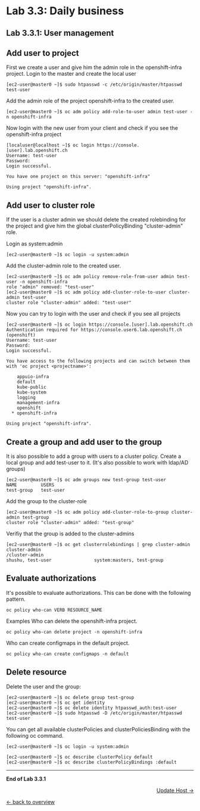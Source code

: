 Lab 3.3: Daily business
============

Lab 3.3.1: User management
-------------
## Add user to project
First we create a user and give him the admin role in the openshift-infra project.
Login to the master and create the local user
```
[ec2-user@master0 ~]$ sudo htpasswd -c /etc/origin/master/htpasswd test-user
```

Add the admin role of the project openshift-infra to the created user.
```
[ec2-user@master0 ~]$ oc adm policy add-role-to-user admin test-user -n openshift-infra
```

Now login with the new user from your client and check if you see the openshift-infra project
```
[localuser@localhost ~]$ oc login https://console.[user].lab.openshift.ch
Username: test-user
Password:
Login successful.

You have one project on this server: "openshift-infra"

Using project "openshift-infra".
```

## Add user to cluster role
If the user is a cluster admin we should delete the created rolebinding for the project and give him the global clusterPolicyBinding "cluster-admin" role.

Login as system:admin
```
[ec2-user@master0 ~]$ oc login -u system:admin
```

Add the cluster-admin role to the created user.
```
[ec2-user@master0 ~]$ oc adm policy remove-role-from-user admin test-user -n openshift-infra
role "admin" removed: "test-user"
[ec2-user@master0 ~]$ oc adm policy add-cluster-role-to-user cluster-admin test-user
cluster role "cluster-admin" added: "test-user"
```
Now you can try to login with the user and check if you see all projects
```
[ec2-user@master0 ~]$ oc login https://console.[user].lab.openshift.ch
Authentication required for https://console.user6.lab.openshift.ch (openshift)
Username: test-user
Password:
Login successful.

You have access to the following projects and can switch between them with 'oc project <projectname>':

    appuio-infra
    default
    kube-public
    kube-system
    logging
    management-infra
    openshift
  * openshift-infra

Using project "openshift-infra".
```

## Create a group and add user to the group
It is also possible to add a group with users to a cluster policy.
Create a local group and add test-user to it. (It's also possible to work with ldap/AD groups)
```
[ec2-user@master0 ~]$ oc adm groups new test-group test-user
NAME         USERS
test-group   test-user
```

Add the group to the cluster-role
```
[ec2-user@master0 ~]$ oc adm policy add-cluster-role-to-group cluster-admin test-group
cluster role "cluster-admin" added: "test-group"
```

Verifiy that the group is added to the cluster-admins
```
[ec2-user@master0 ~]$ oc get clusterrolebindings | grep cluster-admin
cluster-admin                                                         /cluster-admin                                                         shushu, test-user                system:masters, test-group               
```

## Evaluate authorizations
It's possible to evaluate authorizations. This can be done with the following pattern.
```
oc policy who-can VERB RESOURCE_NAME
```

Examples
Who can delete the openshift-infra project.
```
oc policy who-can delete project -n openshift-infra
```

Who can create configmaps in the default project.
```
oc policy who-can create configmaps -n default
```

## Delete resource
Delete the user and the group:
```
[ec2-user@master0 ~]$ oc delete group test-group
[ec2-user@master0 ~]$ oc get identity
[ec2-user@master0 ~]$ oc delete identity htpasswd_auth:test-user
[ec2-user@master0 ~]$ sudo htpasswd -D /etc/origin/master/htpasswd test-user
```

You can get all available clusterPolicies and clusterPoliciesBinding with the following oc command.
```
[ec2-user@master0 ~]$ oc login -u system:admin

[ec2-user@master0 ~]$ oc describe clusterPolicy default
[ec2-user@master0 ~]$ oc describe clusterPolicyBindings :default
```

---

**End of Lab 3.3.1**

<p width="100px" align="right"><a href="332_update_host.md">Update Host →</a></p>

[← back to overview](../README.md)
